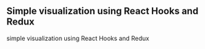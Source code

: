 ## Simple visualization using React Hooks and Redux

simple visualization using React Hooks and Redux